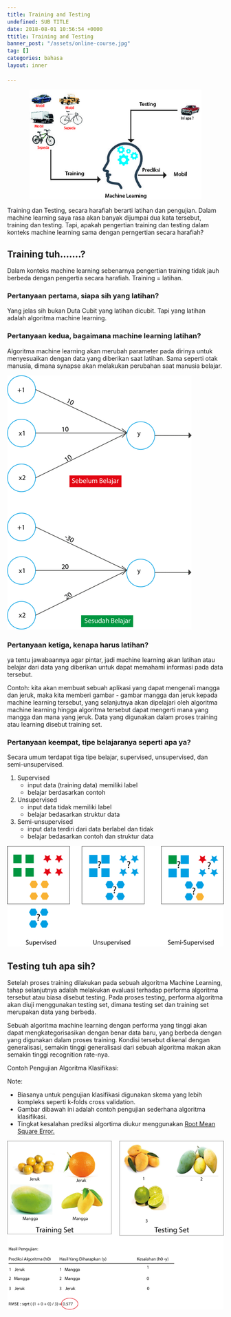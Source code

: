```yaml
---
title: Training and Testing
undefined: SUB TITLE
date: 2018-08-01 10:56:54 +0000
ttitle: Training and Testing
banner_post: "/assets/online-course.jpg"
tag: []
categories: bahasa
layout: inner

---
```


<p align="center"><img width="400px" height="auto" src="/assets/training_testing/training-and-testing1.jpg"></p>

Training dan Testing, secara harafiah berarti latihan dan pengujian. Dalam machine learning saya rasa akan banyak dijumpai dua kata tersebut, training dan testing. Tapi, apakah pengertian training dan testing dalam konteks machine learning sama dengan perngertian secara harafiah?

## **Training tuh.......?**
Dalam konteks machine learning sebenarnya pengertian training tidak jauh berbeda dengan pengertia secara harafiah. Training = latihan. 

### **Pertanyaan pertama, siapa sih yang latihan?**
Yang jelas sih bukan Duta Cubit yang latihan dicubit. Tapi yang latihan adalah algoritma machine learning.

### **Pertanyaan kedua, bagaimana machine learning latihan?**
Algoritma machine learning akan merubah parameter pada dirinya untuk menyesuaikan dengan data yang diberikan saat latihan. Sama seperti otak manusia, dimana synapse akan melakukan perubahan saat manusia belajar.

![](/assets/training_testing/ann-for-and-gate.png)

### **Pertanyaan ketiga, kenapa harus latihan?**
ya tentu jawabaannya agar pintar, jadi machine learning akan latihan atau belajar dari data yang diberikan untuk dapat memahami informasi pada data tersebut.

Contoh: kita akan membuat sebuah aplikasi yang dapat mengenali mangga dan jeruk, maka kita memberi gambar - gambar mangga dan jeruk kepada machine learning tersebut, yang selanjutnya akan dipelajari oleh algoritma machine learning hingga algoritma tersebut dapat mengerti mana yang mangga dan mana yang jeruk. Data yang digunakan dalam proses training atau learning disebut training set.

### **Pertanyaan keempat, tipe belajaranya seperti apa ya?**
Secara umum terdapat tiga tipe belajar, supervised, unsupervised, dan semi-unsupervised.

1. Supervised
	- input data (training data) memiliki label
	- belajar berdasarkan contoh
2. Unsupervised
	- input data tidak memiliki label
	- belajar bedasarkan struktur data
3. Semi-unsupervised
	- input data terdiri dari data berlabel dan tidak
	- belajar bedasarkan contoh dan struktur data

![](/assets/training_testing/learning-style.png)

## **Testing tuh apa sih?**
Setelah proses training dilakukan pada sebuah algoritma Machine Learning, tahap selanjutnya adalah melakukan evaluasi terhadap performa algoritma tersebut atau biasa disebut testing. Pada proses testing, performa algoritma akan diuji menggunakan testing set, dimana testing set dan training set merupakan data yang berbeda.

Sebuah algoritma machine learning dengan performa yang tinggi akan dapat mengkategorisasikan dengan benar data baru, yang berbeda dengan yang digunakan dalam proses training. Kondisi tersebut dikenal dengan generalisasi, semakin tinggi generalisasi dari sebuah algoritma makan akan semakin tinggi recognition rate-nya.

Contoh Pengujian Algoritma Klasifikasi:

Note:

- Biasanya untuk pengujian klasifikasi digunakan skema yang lebih kompleks seperti k-folds cross validation.
- Gambar dibawah ini adalah contoh pengujian sederhana algoritma klasifikasi.
- Tingkat kesalahan prediksi algortima diukur menggunakan [Root Mean Square Error.](https://www.kaggle.com/docs)

![](/assets/training_testing/training-and-testing-set1.png)

